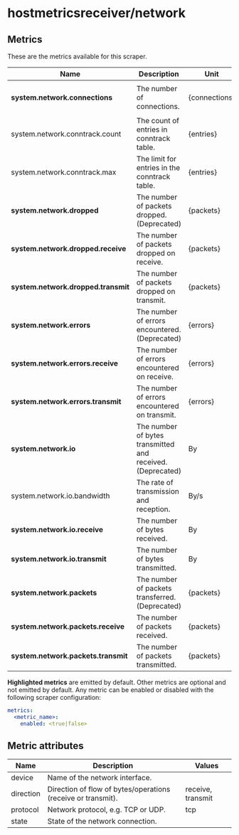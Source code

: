 [comment]: <> (Code generated by mdatagen. DO NOT EDIT.)

# hostmetricsreceiver/network

## Metrics

These are the metrics available for this scraper.

| Name | Description | Unit | Type | Attributes |
| ---- | ----------- | ---- | ---- | ---------- |
| **system.network.connections** | The number of connections. | {connections} | Sum(Int) | <ul> <li>protocol</li> <li>state</li> </ul> |
| system.network.conntrack.count | The count of entries in conntrack table. | {entries} | Sum(Int) | <ul> </ul> |
| system.network.conntrack.max | The limit for entries in the conntrack table. | {entries} | Sum(Int) | <ul> </ul> |
| **system.network.dropped** | The number of packets dropped. (Deprecated) | {packets} | Sum(Int) | <ul> <li>device</li> <li>direction</li> </ul> |
| **system.network.dropped.receive** | The number of packets dropped on receive. | {packets} | Sum(Int) | <ul> <li>device</li> </ul> |
| **system.network.dropped.transmit** | The number of packets dropped on transmit. | {packets} | Sum(Int) | <ul> <li>device</li> </ul> |
| **system.network.errors** | The number of errors encountered. (Deprecated) | {errors} | Sum(Int) | <ul> <li>device</li> <li>direction</li> </ul> |
| **system.network.errors.receive** | The number of errors encountered on receive. | {errors} | Sum(Int) | <ul> <li>device</li> </ul> |
| **system.network.errors.transmit** | The number of errors encountered on transmit. | {errors} | Sum(Int) | <ul> <li>device</li> </ul> |
| **system.network.io** | The number of bytes transmitted and received. (Deprecated) | By | Sum(Int) | <ul> <li>device</li> <li>direction</li> </ul> |
| system.network.io.bandwidth | The rate of transmission and reception. | By/s | Gauge(Double) | <ul> <li>direction</li> </ul> |
| **system.network.io.receive** | The number of bytes received. | By | Sum(Int) | <ul> <li>device</li> </ul> |
| **system.network.io.transmit** | The number of bytes transmitted. | By | Sum(Int) | <ul> <li>device</li> </ul> |
| **system.network.packets** | The number of packets transferred. (Deprecated) | {packets} | Sum(Int) | <ul> <li>device</li> <li>direction</li> </ul> |
| **system.network.packets.receive** | The number of packets received. | {packets} | Sum(Int) | <ul> <li>device</li> </ul> |
| **system.network.packets.transmit** | The number of packets transmitted. | {packets} | Sum(Int) | <ul> <li>device</li> </ul> |

**Highlighted metrics** are emitted by default. Other metrics are optional and not emitted by default.
Any metric can be enabled or disabled with the following scraper configuration:

```yaml
metrics:
  <metric_name>:
    enabled: <true|false>
```

## Metric attributes

| Name | Description | Values |
| ---- | ----------- | ------ |
| device | Name of the network interface. |  |
| direction | Direction of flow of bytes/operations (receive or transmit). | receive, transmit |
| protocol | Network protocol, e.g. TCP or UDP. | tcp |
| state | State of the network connection. |  |
